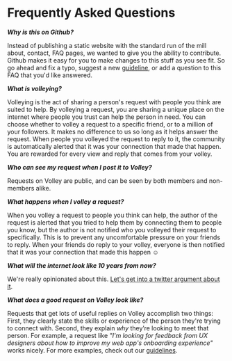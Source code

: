 Frequently Asked Questions
==
***Why is this on Github?***

Instead of publishing a static website with the standard run of the mill about, contact, FAQ pages, we wanted to give you the ability to contribute. Github makes it easy for you to make changes to this stuff as you see fit. So go ahead and fix a typo, suggest a new [guideline](https://github.com/VolleyIndustries/readme/blob/master/request-guidelines.md), or add a question to this FAQ that you'd like answered.   

***What is volleying?***

Volleying is the act of sharing a person's request with people you think are suited to help. By volleying a request, you are sharing a unique place on the internet where people you trust can help the person in need. You can choose whether to volley a request to a specific friend, or to a million of your followers. It makes no difference to us so long as it helps answer the request. When people you volleyed the request to reply to it, the community is automatically alerted that it was your connection that made that happen. You are rewarded for every view and reply that comes from your volley. 


***Who can see my request when I post it to Volley?***

Requests on Volley are public, and can be seen by both members and non-members alike. 

***What happens when I volley a request?***

When you volley a request to people you think can help, the author of the request is alerted that you tried to help them by connecting them to people you know, but the author is not notified who you volleyed their request to specifically. This is to prevent any uncomfortable pressure on your friends to reply. When your friends do reply to your volley, everyone is then notified that it was your connection that made this happen ☺️

***What will the internet look like 10 years from now?***

We're really opinionated about this. [Let's get into a twitter argument about it](http://twitter.com/volleyworks). 

***What does a good request on Volley look like?***

Requests that get lots of useful replies on Volley accomplish two things: First, they clearly state the skills or experience of the person they're trying to connect with. Second, they explain *why* they’re looking to meet that person. For example, a request like *"I'm looking for feedback from UX designers about how to improve my web app's onboarding experience"* works nicely. For more examples, check out our [guidelines](https://github.com/VolleyIndustries/readme/blob/master/request-guidelines.md). 

<!--***What is Karma?***-->

<!--Karma is a reflection of how much you’ve contributed to the Volley community. Help others to earn more! Creating a request currently costs 10 Karma. Replying earns you 2 and volleying gets you a whopping 5 Karma. -->

